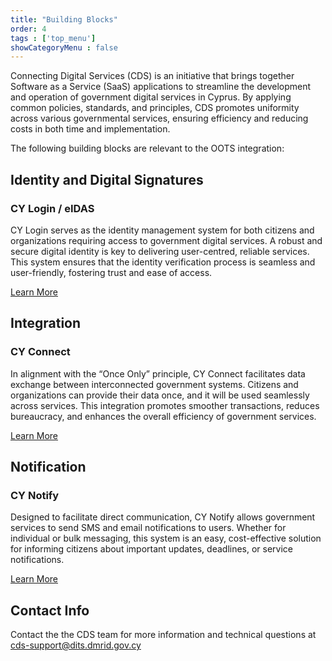 ```yaml
---
title: "Building Blocks"
order: 4
tags : ['top_menu']
showCategoryMenu : false
---
```


<!-- # CY Building Blocks and OOTS -->

Connecting Digital Services (CDS) is an initiative that brings together Software as a Service (SaaS) applications to streamline the development and operation of government digital services in Cyprus. By applying common policies, standards, and principles, CDS promotes uniformity across various governmental services, ensuring efficiency and reducing costs in both time and implementation.

The following building blocks are relevant to the OOTS integration:

## Identity and Digital Signatures
### CY Login / eIDAS
CY Login serves as the identity management system for both citizens and organizations requiring access to government digital services. A robust and secure digital identity is key to delivering user-centred, reliable services. This system ensures that the identity verification process is seamless and user-friendly, fostering trust and ease of access.

[Learn More](https://dev.azure.com/cyprus-gov-cds/Documentation/_wiki/wikis/Documentation?wikiVersion=GBmain&pagePath=/CY%20Login)

## Integration
### CY Connect
In alignment with the “Once Only” principle, CY Connect facilitates data exchange between interconnected government systems. Citizens and organizations can provide their data once, and it will be used seamlessly across services. This integration promotes smoother transactions, reduces bureaucracy, and enhances the overall efficiency of government services.

[Learn More](https://dev.azure.com/cyprus-gov-cds/Documentation/_wiki/wikis/Documentation?wikiVersion=GBmain&pagePath=/CY%20Connect)

## Notification
### CY Notify
Designed to facilitate direct communication, CY Notify allows government services to send SMS and email notifications to users. Whether for individual or bulk messaging, this system is an easy, cost-effective solution for informing citizens about important updates, deadlines, or service notifications.

[Learn More](https://dev.azure.com/cyprus-gov-cds/Documentation/_wiki/wikis/Documentation?wikiVersion=GBmain&pagePath=/CY%20Notify)

## Contact Info
Contact the the CDS team for more information and technical questions at cds-support@dits.dmrid.gov.cy